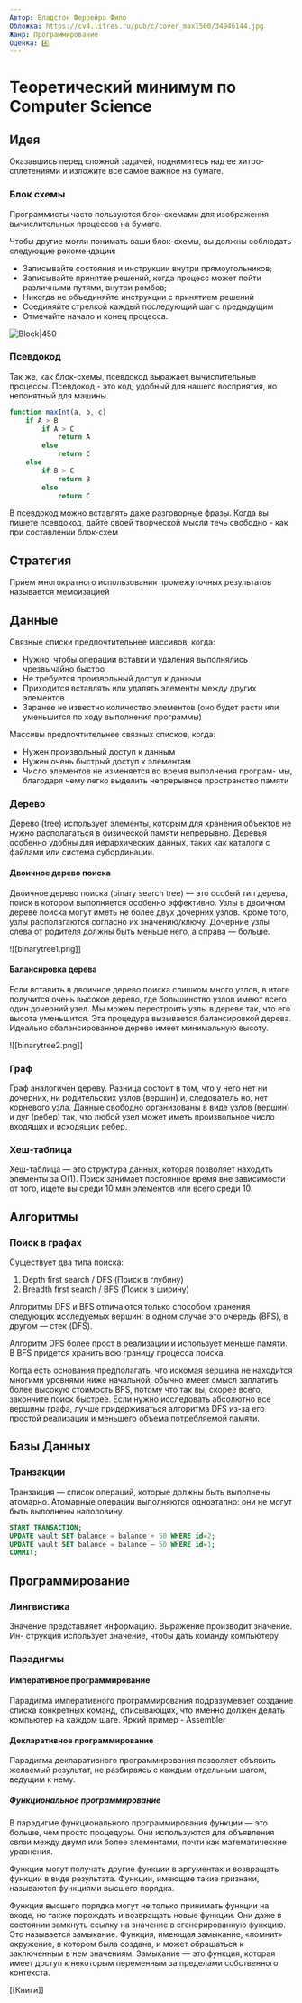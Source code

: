 ```yaml
---
Автор: Владстон Феррейра Фило
Обложка: https://cv4.litres.ru/pub/c/cover_max1500/34946144.jpg
Жанр: Программирование
Оценка: 4️⃣
---
```


# Теоретический минимум по Computer Science

## Идея
Оказавшись перед сложной задачей, поднимитесь над ее хитро-сплетениями и изложите все самое важное на бумаге.

### Блок схемы
Программисты часто пользуются блок-схемами для изображения вычислительных процессов на бумаге.

Чтобы другие могли понимать ваши блок-схемы, вы должны соблюдать следующие рекомендации:

- Записывайте состояния и инструкции внутри прямоугольников;
- Записывайте принятие решений, когда процесс может пойти различными путями, внутри ромбов;
- Никогда не объединяйте инструкции с принятием решений
- Соединяйте стрелкой каждый последующий шаг с предыдущим
- Отмечайте начало и конец процесса.

![Block|450](https://i.stack.imgur.com/p0ckg.png)

### Псевдокод
Так же, как блок-схемы, псевдокод выражает вычислительные процессы. Псевдокод - это код, удобный для нашего восприятия, но непонятный для машины.

```ts
function maxInt(a, b, c) 
	if A > B
		if A > C
			return A
		else
			return C
	else 
		if B > C
			return B
		else 
			return C 
```

В псевдокод можно вставлять даже разговорные фразы. Когда вы пишете псевдокод, дайте своей творческой мысли течь свободно - как при составлении блок-схем

## Стратегия
Прием многократного использования промежуточных результатов называется мемоизацией

## Данные
Связные списки предпочтительнее массивов, когда:
- Нужно, чтобы операции вставки и удаления выполнялись чрезвычайно быстро
- Не требуется произвольный доступ к данным
- Приходится вставлять или удалять элементы между других элементов
- Заранее не известно количество элементов (оно будет расти или уменьшится по ходу выполнения программы)

Массивы предпочтительнее связных списков, когда:
- Нужен произвольный доступ к данным
- Нужен очень быстрый доступ к элементам
- Число элементов не изменяется во время выполнения програм- мы, благодаря чему легко выделить непрерывное пространство памяти

### Дерево
Дерево (tree) использует элементы, которым для хранения объектов не нужно располагаться в физической памяти непрерывно. Деревья особенно удобны для иерархических данных, таких как каталоги с файлами или система субординации.

#### Двоичное дерево поиска
Двоичное дерево поиска (binary search tree) — это особый тип дерева, поиск в котором выполняется особенно эффективно. Узлы в двоичном дереве поиска могут иметь не более двух дочерних узлов. Кроме того, узлы располагаются согласно их значению/ключу. Дочерние узлы слева от родителя должны быть меньше него, а справа — больше.

![[binarytree1.png]]

#### Балансировка дерева
Если вставить в двоичное дерево поиска слишком много узлов, в итоге получится очень высокое дерево, где большинство узлов имеют всего один дочерний узел. Мы можем перестроить узлы в дереве так, что его высота уменьшится. Эта процедура вызывается балансировкой дерева. Идеально сбалансированное дерево имеет минимальную высоту.

![[binarytree2.png]]

### Граф
Граф аналогичен дереву. Разница состоит в том, что у него нет ни дочерних, ни родительских узлов (вершин) и, следователь но, нет корневого узла. Данные свободно организованы в виде узлов (вершин) и дуг (ребер) так, что любой узел может иметь произвольное число входящих и исходящих ребер.

### Хеш-таблица
Хеш-таблица — это структура данных, которая позволяет находить элементы за O(1). Поиск занимает постоянное время вне зависимости от того, ищете вы среди 10 млн элементов или всего среди 10.

## Алгоритмы
### Поиск в графах
Существует два типа поиска: 
1. Depth first search / DFS (Поиск в глубину)
2. Breadth first search / BFS (Поиск в ширину)

Алгоритмы DFS и BFS отличаются только способом хранения следующих исследуемых вершин: в одном случае это очередь (BFS), в другом — стек (DFS).

Алгоритм DFS более прост в реализации и использует меньше памяти. В BFS придется хранить всю границу процесса поиска.

Когда есть основания предполагать, что искомая вершина не находится многими уровнями ниже начальной, обычно имеет смысл заплатить более высокую стоимость BFS, потому что так вы, скорее всего, закончите поиск быстрее. Если нужно исследовать абсолютно все вершины графа, лучше придерживаться алгоритма DFS из-за его простой реализации и меньшего объема потребляемой памяти.

## Базы Данных
### Транзакции

Транзакция — список операций, которые должны быть выполнены атомарно. Атомарные операции выполняются одноэтапно: они не могут быть выполнены наполовину.

```sql
START TRANSACTION;
UPDATE vault SET balance = balance + 50 WHERE id=2; 
UPDATE vault SET balance = balance — 50 WHERE id=1; 
COMMIT;
```

## Программирование
### Лингвистика
Значение представляет информацию. Выражение производит значение. Ин- струкция использует значение, чтобы дать команду компьютеру.

### Парадигмы
#### Императивное программирование
Парадигма императивного программирования подразумевает создание списка конкретных команд, описывающих, что именно должен делать компьютер на каждом шаге. Яркий пример - Assembler

#### Декларативное программирование
Парадигма декларативного программирования позволяет объявить желаемый результат, не разбираясь с каждым отдельным шагом, ведущим к нему.

##### Функциональное программирование
В парадигме функционального программирования функции — это больше, чем просто процедуры. Они используются для объявления связи между двумя или более элементами, почти как математические уравнения.

Функции могут получать другие функции в аргументах и возвращать функции в виде результата. Функции, имеющие такие признаки, называются функциями высшего порядка.

Функции высшего порядка могут не только принимать функции на входе, но также порождать и возвращать новые функции. Они даже в состоянии замкнуть ссылку на значение в сгенерированную функцию. Это называется замыкание. Функция, имеющая замыкание, «помнит» окружение, в котором была создана, и может обращаться к заключенным в нем значениям. Замыкание — это функция, которая имеет доступ к некоторым переменным за пределами собственного контекста.

[[Книги]]